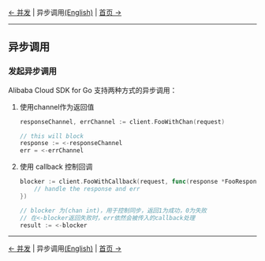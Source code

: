 [← 并发](8-Concurrent-CN.md) | 异步调用[(English)](9-Asynchronous-EN.md) | [首页 →](../README-CN.md)
***
## 异步调用

### 发起异步调用
Alibaba Cloud SDK for Go 支持两种方式的异步调用：

1. 使用channel作为返回值
    ```go
    responseChannel, errChannel := client.FooWithChan(request)

    // this will block
    response := <-responseChannel
    err = <-errChannel
    ```

2. 使用 callback 控制回调

    ```go
    blocker := client.FooWithCallback(request, func(response *FooResponse, err error) {
        // handle the response and err
    })

    // blocker 为(chan int)，用于控制同步，返回1为成功，0为失败
    // 在<-blocker返回失败时，err依然会被传入的callback处理
    result := <-blocker
    ```

***
[← 并发](8-Concurrent-CN.md) | 异步调用[(English)](9-Asynchronous-EN.md) | [首页 →](../README-CN.md)
